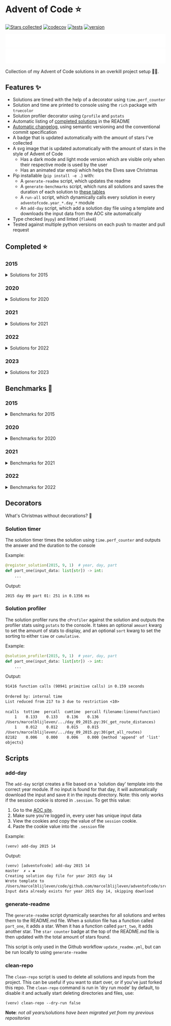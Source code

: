 # Advent of Code ⭐️
[![Stars collected](https://shields.io/static/v1?label=stars%20collected&message=165&color=yellow)]()
[![codecov](https://codecov.io/gh/marcelblijleven/adventofcode/branch/master/graph/badge.svg?token=jZ2TgfyltM)](https://codecov.io/gh/marcelblijleven/adventofcode)
[![tests](https://github.com/marcelblijleven/adventofcode/actions/workflows/tests.yaml/badge.svg)](https://github.com/marcelblijleven/adventofcode)
[![version](https://img.shields.io/github/v/release/marcelblijleven/adventofcode.svg)](https://github.com/marcelblijleven/adventofcode/releases)

![advent of code](./image_dark.svg#gh-dark-mode-only)
![advent of code](./image_light.svg#gh-light-mode-only)

Collection of my Advent of Code solutions in an overkill project setup 👻🎄.

## Features ✨
- Solutions are timed with the help of a decorator using `time.perf_counter`
- Solution and time are printed to console using the `rich` package with `truecolor`
- Solution profiler decorator using `Cprofile` and `pstats`
- Automatic listing of [completed solutions](#completed-) in the README
- [Automatic changelog](CHANGELOG.md), using semantic versioning and the conventional commit specification
- A badge that is updated automatically with the amount of stars I've collected
- A svg image that is updated automatically with the amount of stars in the style of Advent of Code
  - Has a dark mode and light mode version which are visible only when their respective mode is used by the user
  - Has an animated star emoji which helps the Elves save Christmas
- Pip installable (`pip install -e .`) with:
  - A `generate-readme` script, which updates the readme
  - A `generate-benchmarks` script, which runs all solutions and saves the duration of each solution to [these tables](#benchmarks-)
  - A `run-all` script, which dynamically calls every solution in every `adventofcode.year_*.day_*` module
  - An `add-day` script, which add a solution day file using a template and downloads the input data from the AOC site automatically
- Type checked (`mypy`) and linted (`flake8`)
- Tested against multiple python versions on each push to master and pull request

<!-- start completed section -->
## Completed ⭐️
### 2015
<details><summary>Solutions for 2015</summary>
<p>

| day   | part one | part two |
| :---: | :------: | :------: |
| 01 | ⭐️ | ⭐️ |
| 02 | ⭐️ | ⭐️ |
| 03 | ⭐️ | ⭐️ |
| 04 | ⭐️ | ⭐️ |
| 05 | ⭐️ | ⭐️ |
| 06 | ⭐️ | ⭐️ |
| 07 | ⭐️ | ⭐️ |
| 08 | ⭐️ | ⭐️ |
| 09 | ⭐️ | ⭐️ |
| 10 | ⭐️ | ⭐️ |
| 11 | ⭐️ | ⭐️ |
| 12 | ⭐️ | ⭐️ |
| 13 | ⭐️ | ⭐️ |
| 14 | ⭐️ | ⭐️ |
| 15 | ⭐️ | ⭐️ |
| 16 | ⭐️ | ⭐️ |
| 17 | ⭐️ | ⭐️ |
| 18 | ⭐️ | ⭐️ |
| 19 | ⭐️ | ⭐️ |
| 20 | ⭐️ | ⭐️ |
| 21 | ⭐️ | ⭐️ |
| 22 | ⭐️ | ⭐️ |
| 23 | ⭐️ | ⭐️ |
| 24 | ⭐️ | ⭐️ |
| 25 | ⭐️ | ⭐️ |

</p>
</details>

### 2020
<details><summary>Solutions for 2020</summary>
<p>

| day   | part one | part two |
| :---: | :------: | :------: |
| 01 | ⭐️ | ⭐️ |
| 02 | ⭐️ | ⭐️ |
| 03 | ⭐️ | ⭐️ |
| 04 | ⭐️ | ⭐️ |
| 05 | ⭐️ | ⭐️ |
| 06 | ⭐️ | ⭐️ |
| 07 | ⭐️ | ⭐️ |
| 08 | ⭐️ | ⭐️ |
| 09 | ⭐️ | ⭐️ |
| 10 | ⭐️ | ⭐️ |
| 11 | ⭐️ | ⭐️ |
| 12 | ⭐️ | ⭐️ |
| 13 | ⭐️ | ⭐️ |
| 14 | ⭐️ | ⭐️ |
| 15 | ⭐️ | ⭐️ |
| 16 | ⭐️ | ⭐️ |

</p>
</details>

### 2021
<details><summary>Solutions for 2021</summary>
<p>

| day   | part one | part two |
| :---: | :------: | :------: |
| 01 | ⭐️ | ⭐️ |
| 02 | ⭐️ | ⭐️ |
| 03 | ⭐️ | ⭐️ |
| 04 | ⭐️ | ⭐️ |
| 05 | ⭐️ | ⭐️ |
| 06 | ⭐️ | ⭐️ |
| 07 | ⭐️ | ⭐️ |
| 08 | ⭐️ | ⭐️ |
| 09 | ⭐️ | ⭐️ |
| 10 | ⭐️ | ⭐️ |
| 11 | ⭐️ | ⭐️ |
| 12 | ⭐️ | ⭐️ |
| 13 | ⭐️ | ⭐️ |
| 14 | ⭐️ | ⭐️ |
| 15 | ⭐️ | ⭐️ |
| 16 | ⭐️ | ⭐️ |
| 17 | ⭐️ | ⭐️ |
| 18 | ⭐️ | ⭐️ |
| 19 | ⭐️ | ⭐️ |
| 20 | ⭐️ | ⭐️ |
| 21 | ⭐️ | ⭐️ |
| 22 | ⭐️ | ⭐️ |
| 25 | ⭐️ | - |

</p>
</details>

### 2022
<details><summary>Solutions for 2022</summary>
<p>

| day   | part one | part two |
| :---: | :------: | :------: |
| 01 | ⭐️ | ⭐️ |
| 02 | ⭐️ | ⭐️ |
| 03 | ⭐️ | ⭐️ |
| 04 | ⭐️ | ⭐️ |
| 05 | ⭐️ | ⭐️ |
| 06 | ⭐️ | ⭐️ |
| 07 | ⭐️ | ⭐️ |
| 08 | ⭐️ | ⭐️ |
| 09 | ⭐️ | ⭐️ |
| 10 | ⭐️ | ⭐️ |
| 11 | ⭐️ | ⭐️ |
| 13 | ⭐️ | ⭐️ |
| 14 | ⭐️ | ⭐️ |
| 15 | ⭐️ | ⭐️ |

</p>
</details>

### 2023
<details><summary>Solutions for 2023</summary>
<p>

| day   | part one | part two |
| :---: | :------: | :------: |
| 01 | ⭐️ | ⭐️ |
| 02 | ⭐️ | ⭐️ |
| 03 | ⭐️ | ⭐️ |
| 04 | ⭐️ | ⭐️ |
| 05 | ⭐️ | ⭐️ |

</p>
</details>


<!-- end completed section -->

<!-- start benchmark section -->
## Benchmarks 🚀
### 2015
<details><summary>Benchmarks for 2015</summary>
<p>

|  day  | part  | duration |
| :---: | :---: | -------: |
| 01 | part one | 0.26 ms |
| 01 | part two | 0.10 ms |
| 02 | part one | 1.35 ms |
| 02 | part two | 1.25 ms |
| 03 | part one | 2.09 ms |
| 03 | part two | 2.74 ms |
| 04 | part one | 69.34 ms |
| 04 | part two | 2313.25 ms |
| 05 | part one | 1.13 ms |
| 05 | part two | 1.71 ms |
| 06 | part one | 4679.82 ms |
| 06 | part two | 5410.21 ms |
| 07 | part one | 1.08 ms |
| 07 | part two | 1.96 ms |
| 08 | part one | 0.79 ms |
| 08 | part two | 0.31 ms |
| 09 | part one | 73.47 ms |
| 09 | part two | 73.43 ms |
| 10 | part one | 230.93 ms |
| 10 | part two | 3286.25 ms |
| 10 | part two method 2 | 2748.97 ms |
| 11 | part one | 0.01 ms |
| 11 | part two | 0.02 ms |
| 12 | part one | 0.83 ms |
| 12 | part two | 0.76 ms |
| 13 | part one | 85.51 ms |
| 13 | part two | 830.37 ms |
| 14 | part one | 17.12 ms |
| 14 | part two | 16.79 ms |
| 15 | part one | 589.65 ms |
| 15 | part two | 213.10 ms |
| 16 | part one | 0.77 ms |
| 16 | part two | 0.83 ms |
| 17 | part one | 145.47 ms |
| 17 | part two | 73.36 ms |
| 18 | part one | 2510.50 ms |
| 18 | part two | 2597.14 ms |
| 19 | part one | 2.52 ms |
| 19 | part two | 0.22 ms |
| 20 | part one | 3342.81 ms |
| 20 | part two | 994.83 ms |
| 21 | part one | 3.82 ms |
| 21 | part two | 3.74 ms |
| 22 | part one | 169.75 ms |
| 22 | part two | 125.42 ms |
| 23 | part one | 0.53 ms |
| 23 | part two | 0.72 ms |
| 24 | part one | 68.98 ms |
| 24 | part two | 2.73 ms |
| 25 | part one | 2065.85 ms |
| 25 | part two | 0.00 ms |

</p>
</details>

### 2020
<details><summary>Benchmarks for 2020</summary>
<p>

|  day  | part  | duration |
| :---: | :---: | -------: |
| 01 | part one | 0.10 ms |
| 01 | part two | 100.96 ms |
| 02 | part one | 2.98 ms |
| 02 | part two | 2.58 ms |
| 03 | part one | 0.08 ms |
| 03 | part two | 0.32 ms |
| 04 | part one | 0.62 ms |
| 04 | part two | 1.32 ms |
| 05 | part one | 7.15 ms |
| 05 | part two | 2.33 ms |
| 05 | part one binary version | 0.31 ms |
| 06 | part one | 0.90 ms |
| 06 | part two | 1.05 ms |
| 07 | part one | 66.01 ms |
| 07 | part two | 1.03 ms |
| 08 | part one | 0.35 ms |
| 08 | part two | 19.13 ms |
| 09 | part one | 0.57 ms |
| 09 | part two | 869.93 ms |
| 10 | part one | 0.03 ms |
| 10 | part two | 0.04 ms |
| 11 | part one | 2694.32 ms |
| 11 | part two | 2431.31 ms |
| 12 | part one | 0.35 ms |
| 12 | part two | 0.32 ms |
| 13 | part one | 0.15 ms |
| 13 | part two | 0.07 ms |
| 14 | part one | 1.41 ms |
| 14 | part two | 399.56 ms |
| 15 | part one | 0.14 ms |
| 15 | part two | 5155.87 ms |
| 16 | part one | 1.20 ms |
| 16 | part two | 5.37 ms |

</p>
</details>

### 2021
<details><summary>Benchmarks for 2021</summary>
<p>

|  day  | part  | duration |
| :---: | :---: | -------: |
| 01 | part one | 0.20 ms |
| 01 | part two | 0.94 ms |
| 01 | part two reuse part one | 0.67 ms |
| 02 | part one | 0.44 ms |
| 02 | part two | 0.44 ms |
| 03 | part one | 0.77 ms |
| 03 | part two | 2.28 ms |
| 04 | part one | 8.50 ms |
| 04 | part two | 17.83 ms |
| 05 | part one | 30.36 ms |
| 05 | part two | 56.91 ms |
| 06 | part one | 0.06 ms |
| 06 | part two | 0.09 ms |
| 06 | part two faster | 0.07 ms |
| 07 | part one | 0.25 ms |
| 07 | part two | 0.46 ms |
| 08 | part one | 0.20 ms |
| 08 | part two | 1.60 ms |
| 09 | part one | 8.45 ms |
| 09 | part two | 11.68 ms |
| 09 | part two async | 13.68 ms |
| 09 | part two mp | 110.25 ms |
| 10 | part one | 1.07 ms |
| 10 | part two | 2.20 ms |
| 11 | part one | 6.76 ms |
| 11 | part two | 15.22 ms |
| 12 | part one | 15.36 ms |
| 12 | part two | 502.81 ms |
| 13 | part one | 0.52 ms |
| 13 | part two | 1.05 ms |
| 14 | part one | 0.39 ms |
| 14 | part two | 1.45 ms |
| 15 | part one | 29.67 ms |
| 15 | part two | 772.44 ms |
| 16 | part one | 0.51 ms |
| 16 | part two | 0.50 ms |
| 17 | part one | 146.62 ms |
| 17 | part two | 1363.19 ms |
| 17 | part one quick maths | 0.01 ms |
| 18 | part one | 113.40 ms |
| 18 | part two | 1824.46 ms |
| 19 | part one | 380.54 ms |
| 19 | part two | 381.60 ms |
| 20 | part one | 52.87 ms |
| 20 | part two | 2918.75 ms |
| 21 | part one | 0.42 ms |
| 21 | part two | 183.55 ms |
| 22 | part one | 361.24 ms |
| 22 | part two | 2444.70 ms |
| 25 | part one | 16343.37 ms |

</p>
</details>

### 2022
<details><summary>Benchmarks for 2022</summary>
<p>

|  day  | part  | duration |
| :---: | :---: | -------: |
| 01 | part one | 0.21 ms |
| 01 | part two | 0.23 ms |
| 02 | part one | 1.35 ms |
| 02 | part two | 1.27 ms |
| 02 | part one with mapping | 0.14 ms |
| 02 | part two with mapping | 0.11 ms |
| 03 | part one | 0.48 ms |
| 03 | part two | 0.37 ms |
| 04 | part one | 0.80 ms |
| 04 | part two | 2.26 ms |
| 05 | part one | 0.82 ms |
| 05 | part two | 0.63 ms |
| 06 | part one | 0.46 ms |
| 06 | part two | 1.45 ms |
| 07 | part one | 8.95 ms |
| 07 | part two | 8.68 ms |
| 08 | part one | 135.83 ms |
| 08 | part two | 16.53 ms |
| 09 | part one | 7.71 ms |
| 09 | part two | 40.68 ms |
| 10 | part one | 0.05 ms |
| 10 | part two | 0.09 ms |

</p>
</details>

<!-- end benchmark section --> 

## Decorators
What's Christmas without decorations? 🎄

### Solution timer
The solution timer times the solution using `time.perf_counter` and outputs the answer and the duration to the console

Example:
```python
@register_solution(2015, 9, 1)  # year, day, part
def part_one(input_data: list[str]) -> int:
    ...
```

Output:
```text
2015 day 09 part 01: 251 in 0.1356 ms
```

### Solution profiler
The solution profiler runs the `cProfiler` against the solution and outputs the profiler stats using `pstats` to the console.
It takes an optional `amount` kwarg to set the amount of stats to display, and an optional `sort` kwarg to set the sorting to either
`time` or `cumulative`.

Example:
```python
@solution_profiler(2015, 9, 1)  # year, day, part
def part_one(input_data: list[str]) -> int:
    ...
```

Output:
```text
91416 function calls (90941 primitive calls) in 0.159 seconds

Ordered by: internal time
List reduced from 217 to 3 due to restriction <10>

ncalls  tottime  percall  cumtime  percall filename:lineno(function)
    1    0.133    0.133    0.136    0.136 /Users/marcelblijleven/.../day_09_2015.py:39(_get_route_distances)
    1    0.012    0.012    0.015    0.015 /Users/marcelblijleven/.../day_09_2015.py:30(get_all_routes)
82182    0.006    0.000    0.006    0.000 {method 'append' of 'list' objects}
```

## Scripts
### add-day
The `add-day` script creates a file based on a 'solution day' template into the correct year module. If no input is found
for that day, it will automatically download the input and save it in the inputs directory. Note: this only works if the
session cookie is stored in `.session`. To get this value:
1. Go to the [AOC site](https://adventofcode.com).
2. Make sure you're logged in, every user has unique input data
3. View the cookies and copy the value of the `session` cookie.
4. Paste the cookie value into the `.session` file

Example:
```shell
(venv) add-day 2015 14
```

Output:
```text
(venv) [adventofcode] add-day 2015 14                                                                                                                                                                   master  ✗ ✭ ✱
Creating solution day file for year 2015 day 14
Wrote template to /Users/marcelblijleven/code/github.com/marcelblijleven/adventofcode/src/adventofcode/year_2015/day_14_2015.py
Input data already exists for year 2015 day 14, skipping download
```

### generate-readme
The `generate-readme` script dynamically searches for all solutions and writes them to the README.md file.
When a solution file has a function called `part_one`, it adds a star. When it has a function called `part_two`, it adds another
star. The `star counter` badge at the top of the README.md file is then updated with the total amount of stars found.

This script is only used in the Github workflow `update_readme.yml`, but can be run locally to using `generate-readme`

### clean-repo
The `clean-repo` script is used to delete all solutions and inputs from the project. This can be useful if you want to start over,
or if you've just forked this repo. The `clean-repo` command is run in 'dry run mode' by default, to disable it and actually
start deleting directories and files, use:

```shell
(venv) clean-repo --dry-run false 
```

**Note**: _not all years/solutions have been migrated yet from my previous repositories_
